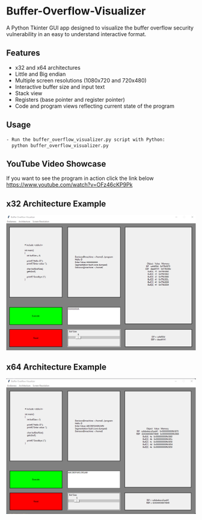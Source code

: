# Buffer-Overflow-Visualizer
A Python Tkinter GUI app designed to visualize the buffer overflow security vulnerability in an easy to understand interactive format.

## Features
- x32 and x64 architectures
- Little and Big endian
- Multiple screen resolutions (1080x720 and 720x480)
- Interactive buffer size and input text
- Stack view 
- Registers (base pointer and register pointer)
- Code and program views reflecting current state of the program

## Usage
```
- Run the buffer_overflow_visualizer.py script with Python:
  python buffer_overflow_visualizer.py
```

## YouTube Video Showcase
If you want to see the program in action click the link below
https://www.youtube.com/watch?v=OFz46cKP9Pk

## x32 Architecture Example
![x32 Arch](/Imgs/1.png)

## x64 Architecture Example
![x64 Arch](/Imgs/2.png)
